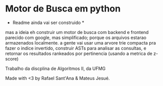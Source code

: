# Motor de Busca em python

* Readme ainda vai ser construido *

mas a ideia eh construir um motor de busca com backend e frontend parecido com google, mas simplificado; porque os arquivos estarao armazenados localmente.
a gente vai usar uma arvore trie compacta pra fazer o indice invertido, construir ASTs para analisar as consultas, e retornar os resultados rankeados por pertinencia (usando a metrica de z-score)

Trabalho da discplina de Algoritmos II, da UFMG

Made with <3 by Rafael Sant'Ana & Mateus Jesué.
